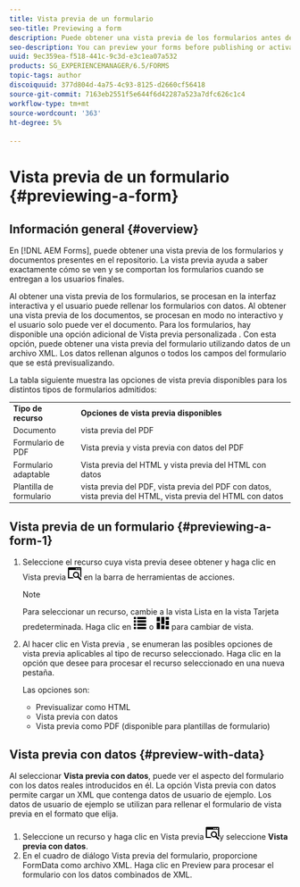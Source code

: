 ```yaml
---
title: Vista previa de un formulario
seo-title: Previewing a form
description: Puede obtener una vista previa de los formularios antes de publicarlos o activarlos para asegurarse de que cumplen las expectativas. Las opciones de vista previa pueden variar según los tipos de formulario admitidos.
seo-description: You can preview your forms before publishing or activating to ensure it meets the expectations. Preview options may vary across the supported form types.
uuid: 9ec359ea-f518-441c-9c3d-e3c1ea07a532
products: SG_EXPERIENCEMANAGER/6.5/FORMS
topic-tags: author
discoiquuid: 377d804d-4a75-4c93-8125-d2660cf56418
source-git-commit: 7163eb2551f5e644f6d42287a523a7dfc626c1c4
workflow-type: tm+mt
source-wordcount: '363'
ht-degree: 5%

---
```



# Vista previa de un formulario {#previewing-a-form}

## Información general {#overview}

En [!DNL AEM Forms], puede obtener una vista previa de los formularios y documentos presentes en el repositorio. La vista previa ayuda a saber exactamente cómo se ven y se comportan los formularios cuando se entregan a los usuarios finales.

Al obtener una vista previa de los formularios, se procesan en la interfaz interactiva y el usuario puede rellenar los formularios con datos. Al obtener una vista previa de los documentos, se procesan en modo no interactivo y el usuario solo puede ver el documento. Para los formularios, hay disponible una opción adicional de Vista previa personalizada . Con esta opción, puede obtener una vista previa del formulario utilizando datos de un archivo XML. Los datos rellenan algunos o todos los campos del formulario que se está previsualizando.

La tabla siguiente muestra las opciones de vista previa disponibles para los distintos tipos de formularios admitidos:

<table>
 <tbody>
  <tr>
   <td><strong>Tipo de recurso</strong><br /> </td>
   <td><strong>Opciones de vista previa disponibles</strong><br /> </td>
  </tr>
  <tr>
   <td>Documento</td>
   <td>vista previa del PDF</td>
  </tr>
  <tr>
   <td>Formulario de PDF</td>
   <td>Vista previa y vista previa con datos del PDF<br /> </td>
  </tr>
  <tr>
   <td>Formulario adaptable</td>
   <td>Vista previa del HTML y vista previa del HTML con datos</td>
  </tr>
  <tr>
   <td>Plantilla de formulario</td>
   <td>vista previa del PDF, vista previa del PDF con datos, vista previa del HTML, vista previa del HTML con datos<br /> </td>
  </tr>
 </tbody>
</table>

## Vista previa de un formulario {#previewing-a-form-1}

1. Seleccione el recurso cuya vista previa desee obtener y haga clic en Vista previa ![aem6forms_preview](assets/aem6forms_preview.png) en la barra de herramientas de acciones.

   >[!NOTE]
   >
   >Para seleccionar un recurso, cambie a la vista Lista en la vista Tarjeta predeterminada. Haga clic en ![aem6forms_viewlist](assets/aem6forms_viewlist.png) o ![aem6forms_viewcard](assets/aem6forms_viewcard.png) para cambiar de vista.

1. Al hacer clic en Vista previa , se enumeran las posibles opciones de vista previa aplicables al tipo de recurso seleccionado. Haga clic en la opción que desee para procesar el recurso seleccionado en una nueva pestaña.

   Las opciones son:

   * Previsualizar como HTML
   * Vista previa con datos
   * Vista previa como PDF (disponible para plantillas de formulario)

## Vista previa con datos {#preview-with-data}

Al seleccionar **Vista previa con datos**, puede ver el aspecto del formulario con los datos reales introducidos en él. La opción Vista previa con datos permite cargar un XML que contenga datos de usuario de ejemplo. Los datos de usuario de ejemplo se utilizan para rellenar el formulario de vista previa en el formato que elija.

1. Seleccione un recurso y haga clic en Vista previa ![aem6forms_preview](assets/aem6forms_preview.png)y seleccione **Vista previa con datos**.
1. En el cuadro de diálogo Vista previa del formulario, proporcione FormData como archivo XML. Haga clic en Preview para procesar el formulario con los datos combinados de XML.

